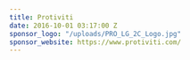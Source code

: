 ```yaml
---
title: Protiviti
date: 2016-10-01 03:17:00 Z
sponsor_logo: "/uploads/PRO_LG_2C_Logo.jpg"
sponsor_website: https://www.protiviti.com/
---
```



